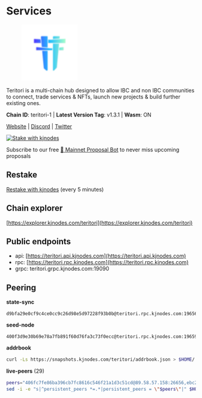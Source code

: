 # Services

<figure><img src="https://raw.githubusercontent.com/kj89/cosmos-images/main/logos/teritori.png" width="150" alt=""><figcaption></figcaption></figure>

Teritori is a multi-chain hub designed to allow IBC and non IBC communities  to connect, trade services & NFTs, launch new projects & build further existing ones.

**Chain ID**: teritori-1 | **Latest Version Tag**: v1.3.1 | **Wasm**: ON

[Website](https://teritori.com) | [Discord](https://discord.gg/teritori) | [Twitter](https://twitter.com/TeritoriNetwork)

[![Stake with kjnodes](https://i.ibb.co/cr44Q8j/button-stake-with-kjnodes.png)](https://restake.app/teritori/torivaloper184ln03hkpt75uhrrr26f66kvcqvf4yn4nc2xjm)

Subscribe to our free [🤖 Mainnet Proposal Bot](https://t.me/kjnodes_proposal_bot) to never miss upcoming proposals

## Restake

[Restake with kjnodes](https://restake.app/teritori/torivaloper184ln03hkpt75uhrrr26f66kvcqvf4yn4nc2xjm) (every 5 minutes)
## Chain explorer
[https://explorer.kjnodes.com/teritori](https://explorer.kjnodes.com/teritori)

## Public endpoints

* api: [https://teritori.api.kjnodes.com](https://teritori.api.kjnodes.com)
* rpc: [https://teritori.rpc.kjnodes.com](https://teritori.rpc.kjnodes.com)
* grpc: teritori.grpc.kjnodes.com:19090

## Peering

**state-sync**

```text
d9bfa29e0cf9c4ce0cc9c26d98e5d97228f93b0b@teritori.rpc.kjnodes.com:19656
```

**seed-node**

```text
400f3d9e30b69e78a7fb891f60d76fa3c73f0ecc@teritori.rpc.kjnodes.com:19659
```

**addrbook**
```bash
curl -Ls https://snapshots.kjnodes.com/teritori/addrbook.json > $HOME/.teritorid/config/addrbook.json
```

**live-peers** (29)
```bash
peers="406fc7fe86ba396cb7fc8616c546f21a1d3c51cd@89.58.57.158:26656,ebc272824924ea1a27ea3183dd0b9ba713494f83@95.214.52.139:27166,2b4f46e601fb4ede2a0c98976337e3afdaa50dac@65.108.238.102:15956,89757803f40da51678451735445ad40d5b15e059@134.65.192.221:26656,63c28f10976800fd783930067d3d3a4eef358b28@173.215.85.171:20070,35cdec21668ac214c74a6e45d444f6933f094bc4@144.202.72.17:26646,15e7d5ef19a373da5ca7aebbe3b57203f21e0a07@198.244.179.127:26656,1f858b8cc8e18ef05de79dd470ad29ba29ddbeb7@65.108.77.106:26889,26d6ee4138c7533c5541722c6e1ecc6d60d47a86@104.193.254.42:26656,722b63e6c65628b929f22013dcbcde980210cb44@176.9.127.54:26656,35de81a10ed992e427e6eb1d0d9ec3622d0f37fe@193.70.47.90:15956,c12c1ed98ab1f24266980c1f05ed0ca8812ca7aa@95.217.192.230:16656,e1b058e5cfa2b836ddaa496b10911da62dcf182e@138.201.8.248:26656,0b27217386756577e1eadf00c4169dc8f041e522@51.210.7.219:26656,46b7ae20e3cc4264076a91c3601f3894a021a80d@65.108.6.45:36656,c670830fdf60374f008fa4a4eb851deddcdaef5b@65.109.88.107:46656,41caa4106f68977e3a5123e56f57934a2d34a1c1@185.16.38.210:27166,526d8c7c44f59be9a39d7463c576b68c0db23174@65.108.234.23:15956,e726816f42831689eab9378d5d577f1d06d25716@176.9.188.21:26656,82ebb17ddac20928fb8107201dad9f5aea7f9132@198.244.200.3:26656,d9bfa29e0cf9c4ce0cc9c26d98e5d97228f93b0b@65.109.88.38:19656,6060a7c4f09dd7315f2c59b0c516f71e6e719a76@51.89.7.234:26642,6cca49f9faa5824b10e574cf42b739dd92067474@95.217.117.99:26656,6085c32b26fb1baa4b16b426f5d56f2fff81cfc7@135.181.165.246:26656,17308ce7e097819743a01c0d30fedaa27e9f16a4@141.95.65.73:15956,7fed06d0391518f81f56fd8fbe964558f3b7d9da@37.59.21.96:15956,3069b058b5ed85c3cdb2cf18fb1d255d966b53af@193.149.187.8:26656,5057950d34b67a67325f02949703388c4a35c1dd@154.53.59.87:19656,d956d6180e96c62315a777b1a3ed8f1ebf873e80@38.242.232.202:29656"
sed -i -e "s|^persistent_peers *=.*|persistent_peers = \"$peers\"|" $HOME/.teritorid/config/config.toml
```
